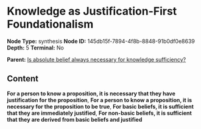 # Knowledge as Justification-First Foundationalism

**Node Type:** synthesis
**Node ID:** 145db15f-7894-4f8b-8848-91b0df0e8639
**Depth:** 5
**Terminal:** No

**Parent:** [Is absolute belief always necessary for knowledge sufficiency?](is-absolute-belief-always-necessary-for-knowledge-sufficiency-antithesis-b016d809-07ce-4f5a-888f-cf36cb4b64eb.md)

## Content

**For a person to know a proposition, it is necessary that they have justification for the proposition**, **For a person to know a proposition, it is necessary for the proposition to be true**, **For basic beliefs, it is sufficient that they are immediately justified**, **For non-basic beliefs, it is sufficient that they are derived from basic beliefs and justified**
